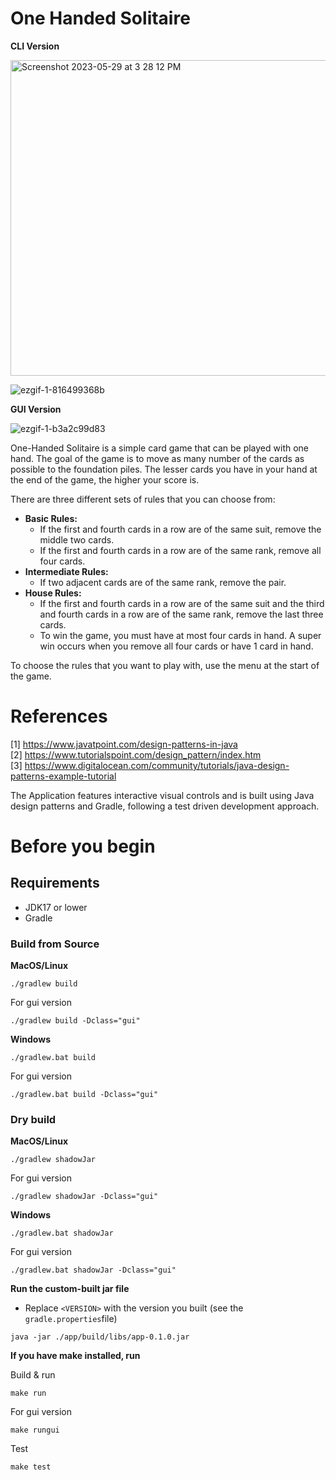 

# One Handed Solitaire

**CLI Version**

<img width="505" alt="Screenshot 2023-05-29 at 3 28 12 PM" src="https://github.com/vgnshiyer/One-handed-solitaire/assets/39982819/4b6fa0d6-80a8-4272-9bed-cb499d785a53">

![ezgif-1-816499368b](https://github.com/vgnshiyer/One-handed-solitaire/assets/39982819/e153fa54-59cd-469b-9589-fd9667b114e2)


**GUI Version**

![ezgif-1-b3a2c99d83](https://github.com/vgnshiyer/One-handed-solitaire/assets/39982819/97f7f353-5cbe-40af-a32f-aabb80800942)


One-Handed Solitaire is a simple card game that can be played with one hand. The goal of the game is to move as many number of the cards as possible to the foundation piles. The lesser cards you have in your hand at the end of the game, the higher your score is.

There are three different sets of rules that you can choose from:

-   **Basic Rules:**
    -   If the first and fourth cards in a row are of the same suit, remove the middle two cards.
    -   If the first and fourth cards in a row are of the same rank, remove all four cards.
-   **Intermediate Rules:**
    -   If two adjacent cards are of the same rank, remove the pair.
-   **House Rules:**
    -   If the first and fourth cards in a row are of the same suit and the third and fourth cards in a row are of the same rank, remove the last three cards.
    -   To win the game, you must have at most four cards in hand. A super win occurs when you remove all four cards or have 1 card in hand.

To choose the rules that you want to play with, use the menu at the start of the game.

# References

[1] https://www.javatpoint.com/design-patterns-in-java \
[2] https://www.tutorialspoint.com/design_pattern/index.htm \
[3] https://www.digitalocean.com/community/tutorials/java-design-patterns-example-tutorial

The Application features interactive visual controls and is built using Java design patterns and Gradle, following a test driven development approach.

# Before you begin

## Requirements

- JDK17 or lower
- Gradle

### Build from Source

**MacOS/Linux**
```
./gradlew build
```
For gui version
```
./gradlew build -Dclass="gui"
```

**Windows**
```
./gradlew.bat build
```
For gui version
```
./gradlew.bat build -Dclass="gui"
```
### Dry build

**MacOS/Linux**
```
./gradlew shadowJar
```
For gui version
```
./gradlew shadowJar -Dclass="gui"
```
**Windows**
```
./gradlew.bat shadowJar
```
For gui version
```
./gradlew.bat shadowJar -Dclass="gui"
```

**Run the custom-built jar file**

- Replace `<VERSION>` with the version you built (see the `gradle.properties`file)
```
java -jar ./app/build/libs/app-0.1.0.jar
```

**If you have make installed, run**

Build & run
```
make run
```
For gui version
```
make rungui
```
Test
```
make test
```
